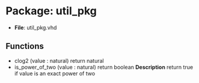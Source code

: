 # Package: util_pkg

- **File**: util_pkg.vhd
## Functions
- clog2 <font id="function_arguments">(value : natural) </font> <font id="function_return">return natural </font>
- is_power_of_two <font id="function_arguments">(value : natural) </font> <font id="function_return">return boolean </font>
**Description**
return true if value is an exact power of two
